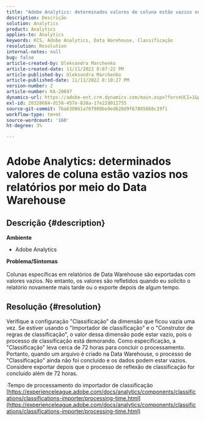 ```yaml
---
title: "Adobe Analytics: determinados valores de coluna estão vazios nos relatórios por meio do Data Warehouse"
description: Descrição
solution: Analytics
product: Analytics
applies-to: Analytics
keywords: KCS, Adobe Analytics, Data Warehouse, Classificação
resolution: Resolution
internal-notes: null
bug: false
article-created-by: Oleksandra Marchenko
article-created-date: 11/11/2022 8:07:22 PM
article-published-by: Oleksandra Marchenko
article-published-date: 11/11/2022 8:10:27 PM
version-number: 2
article-number: KA-20697
dynamics-url: https://adobe-ent.crm.dynamics.com/main.aspx?forceUCI=1&pagetype=entityrecord&etn=knowledgearticle&id=5c36da70-fc61-ed11-9561-6045bd006b25
exl-id: 20328684-d158-457e-828a-17e22d012755
source-git-commit: 7ba630861a70f980be9ed628d9f67805868c19f1
workflow-type: tm+mt
source-wordcount: '160'
ht-degree: 3%

---
```


# Adobe Analytics: determinados valores de coluna estão vazios nos relatórios por meio do Data Warehouse

## Descrição {#description}

<b>Ambiente</b>
- Adobe Analytics

<b>Problema/Sintomas</b><br> <br>Colunas específicas em relatórios de Data Warehouse são exportadas com valores vazios. No entanto, os valores são refletidos quando eu solicito o relatório novamente mais tarde ou o exporte depois de algum tempo.

## Resolução {#resolution}


Verifique a configuração &quot;Classificação&quot; da dimensão que ficou vazia uma vez. Se estiver usando o &quot;Importador de classificação&quot; e o &quot;Construtor de regras de classificação&quot;, o valor dessa dimensão pode estar vazio, pois o processo de classificação está demorando. Como especificação, a &quot;Classificação&quot; leva cerca de 72 horas para concluir o processamento. Portanto, quando um arquivo é criado na Data Warehouse, o processo de &quot;Classificação&quot; ainda não foi concluído e os dados podem estar vazios. Considere exportar depois que o processo de reflexão de classificação for concluído além de 72 horas.

·Tempo de processamento do importador de classificação
[https://experienceleague.adobe.com/docs/analytics/components/classifications/classifications-importer/processing-time.html](https://experienceleague.adobe.com/docs/analytics/components/classifications/classifications-importer/processing-time.html)
